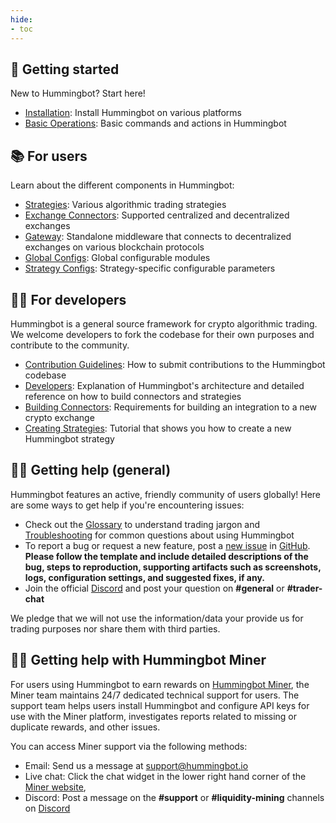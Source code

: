 ```yaml
---
hide:
- toc
---
```


## 🐤 Getting started

New to Hummingbot? Start here!

- [Installation](/installation): Install Hummingbot on various platforms
- [Basic Operations](/operation): Basic commands and actions in Hummingbot

## 📚 For users

Learn about the different components in Hummingbot:

- [Strategies](/strategies): Various algorithmic trading strategies
- [Exchange Connectors](/exchanges): Supported centralized and decentralized exchanges
- [Gateway](/gateway): Standalone middleware that connects to decentralized exchanges on various blockchain protocols
- [Global Configs](/global-configs): Global configurable modules
- [Strategy Configs](/strategy-configs): Strategy-specific configurable parameters

## 👩‍💻 For developers

Hummingbot is a general source framework for crypto algorithmic trading. We welcome developers to fork the codebase for their own purposes and contribute to the community.

- [Contribution Guidelines](/developers/contributions): How to submit contributions to the Hummingbot codebase
- [Developers](/developers): Explanation of Hummingbot's architecture and detailed reference on how to build connectors and strategies
- [Building Connectors](https://hummingbot.org/developers/connectors/#exchange-connector-requirements): Requirements for building an integration to a new crypto exchange
- [Creating Strategies](https://hummingbot.org/developers/strategies/tutorial): Tutorial that shows you how to create a new Hummingbot strategy

## 🙋‍♂️ Getting help (general)

Hummingbot features an active, friendly community of users globally! Here are some ways to get help if you're encountering issues:

- Check out the [Glossary](/glossary) to understand trading jargon and [Troubleshooting](/troubleshooting) for common questions about using Hummingbot
- To report a bug or request a new feature, post a [new issue](https://github.com/hummingbot/hummingbot/issues/new/choose) in [GitHub](https://github.com/hummingbot/hummingbot). **Please follow the template and include detailed descriptions of the bug, steps to reproduction, supporting artifacts such as screenshots, logs, configuration settings, and suggested fixes, if any.**
- Join the official [Discord](https://discord.hummingbot.io) and post your question on **#general** or **#trader-chat**

We pledge that we will not use the information/data your provide us for trading purposes nor share them with third parties.

## 🙋‍♂️ Getting help with Hummingbot Miner

For users using Hummingbot to earn rewards on [Hummingbot Miner](https://miner.hummingbot.io), the Miner team maintains 24/7 dedicated technical support for users. The support team helps users install Hummingbot and configure API keys for use with the Miner platform, investigates reports related to missing or duplicate rewards, and other issues.

You can access Miner support via the following methods:

- Email: Send us a message at [support@hummingbot.io](mailto:support@hummingbot.io)
- Live chat: Click the chat widget in the lower right hand corner of the [Miner website](https://miner.hummingbot.io),
- Discord: Post a message on the **#support** or **#liquidity-mining** channels on [Discord](https://discord.hummingbot.io)
